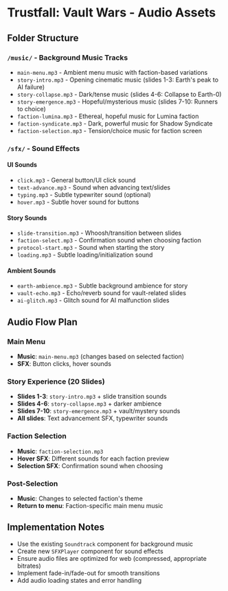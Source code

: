 # Trustfall: Vault Wars - Audio Assets

## Folder Structure

### `/music/` - Background Music Tracks
- `main-menu.mp3` - Ambient menu music with faction-based variations
- `story-intro.mp3` - Opening cinematic music (slides 1-3: Earth's peak to AI failure)
- `story-collapse.mp3` - Dark/tense music (slides 4-6: Collapse to Earth-0)
- `story-emergence.mp3` - Hopeful/mysterious music (slides 7-10: Runners to choice)
- `faction-lumina.mp3` - Ethereal, hopeful music for Lumina faction
- `faction-syndicate.mp3` - Dark, powerful music for Shadow Syndicate
- `faction-selection.mp3` - Tension/choice music for faction screen

### `/sfx/` - Sound Effects
#### UI Sounds
- `click.mp3` - General button/UI click sound
- `text-advance.mp3` - Sound when advancing text/slides
- `typing.mp3` - Subtle typewriter sound (optional)
- `hover.mp3` - Subtle hover sound for buttons

#### Story Sounds
- `slide-transition.mp3` - Whoosh/transition between slides
- `faction-select.mp3` - Confirmation sound when choosing faction
- `protocol-start.mp3` - Sound when starting the story
- `loading.mp3` - Subtle loading/initialization sound

#### Ambient Sounds
- `earth-ambience.mp3` - Subtle background ambience for story
- `vault-echo.mp3` - Echo/reverb sound for vault-related slides
- `ai-glitch.mp3` - Glitch sound for AI malfunction slides

## Audio Flow Plan

### Main Menu
- **Music**: `main-menu.mp3` (changes based on selected faction)
- **SFX**: Button clicks, hover sounds

### Story Experience (20 Slides)
- **Slides 1-3**: `story-intro.mp3` + slide transition sounds
- **Slides 4-6**: `story-collapse.mp3` + darker ambience
- **Slides 7-10**: `story-emergence.mp3` + vault/mystery sounds
- **All slides**: Text advancement SFX, typewriter sounds

### Faction Selection
- **Music**: `faction-selection.mp3`
- **Hover SFX**: Different sounds for each faction preview
- **Selection SFX**: Confirmation sound when choosing

### Post-Selection
- **Music**: Changes to selected faction's theme
- **Return to menu**: Faction-specific main menu music

## Implementation Notes
- Use the existing `Soundtrack` component for background music
- Create new `SFXPlayer` component for sound effects
- Ensure audio files are optimized for web (compressed, appropriate bitrates)
- Implement fade-in/fade-out for smooth transitions
- Add audio loading states and error handling 